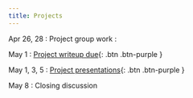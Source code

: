 ```yaml
---
title: Projects
---
```


Apr 26, 28
: Project group work
  : 
  
May 1
: [Project writeup due](){: .btn .btn-purple }

May 1, 3, 5
: [Project presentations](){: .btn .btn-purple }

May 8
: Closing discussion
